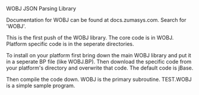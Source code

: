 WOBJ JSON Parsing Library

Documentation for WOBJ can be found at docs.zumasys.com. Search for 'WOBJ'.

This is the first push of the WOBJ library.  The core code is in WOBJ.  Platform specific code is in the seperate directories.

To install on your platform first bring down the main WOBJ library and put it in a seperate BP file (like WOBJ.BP).  Then
download the specific code from your platform's directory and overwrite that code.  The default code is jBase.

Then compile the code down.  WOBJ is the primary subroutine.  TEST.WOBJ is a simple sample program.

